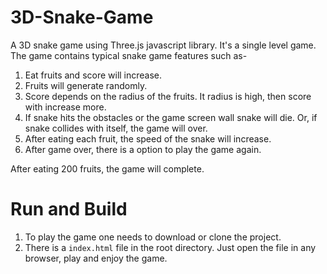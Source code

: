# 3D-Snake-Game

A 3D snake game using Three.js javascript library. It's a single level game. The game contains typical snake game features such as-

1. Eat fruits and score will increase.
2. Fruits will generate randomly.
3. Score depends on the radius of the fruits. It radius is high, then score with increase more.
4. If snake hits the obstacles or the game screen wall snake will die. Or, if snake collides with itself, the game will over.
5. After eating each fruit, the speed of the snake will increase.
6. After game over, there is a option to play the game again.

After eating 200 fruits, the game will complete.

# Run and Build

1. To play the game one needs to download or clone the project.
2. There is a `index.html` file in the root directory. Just open the file in any browser, play and enjoy the game.
   
